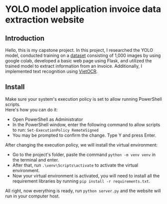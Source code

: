 # YOLO model application invoice data extraction website
## Introduction
Hello, this is my capstone project. In this project, I researched the YOLO model, conducted training on a [dataset](https://drive.google.com/drive/folders/1Pw_AQ8OJTzQQV8z6lQJmiHUEjN6856HI?usp=sharing) consisting of 1,000 images by using google colab, developed a basic web page using Flask, and utilized the trained model to extract information from an invoice. Additionally, I implemented text recognition using [VietOCR](https://github.com/pbcquoc/vietocr).  

## Install
Make sure your system's execution policy is set to allow running PowerShell scripts.  
Here's how you can do it:  
- Open PowerShell as Administrator
- In the PowerShell window, enter the following command to allow scripts to run: `Set-ExecutionPolicy RemoteSigned`
- You may be prompted to confirm the change. Type Y and press Enter.

After changing the execution policy, we will install the virtual environment:
- Go to the project's folder, paste the command `python -m venv venv` in the terminal and enter.
- After that, run `.\venv\Scripts\activate` to activate the virtual environment.
- Now your virtual environment is activated, you will need to install all the requirement libraries by running `pip install -r requirements.txt`.

All right, now everything is ready, run `python server.py` and the website will run in your computer host.
